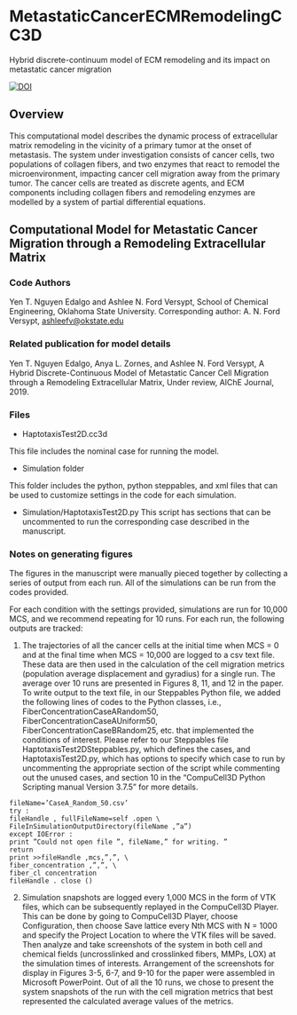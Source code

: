 # MetastaticCancerECMRemodelingCC3D
Hybrid discrete-continuum model of ECM remodeling and its impact on metastatic cancer migration

[![DOI](https://zenodo.org/badge/145025121.svg)](https://zenodo.org/badge/latestdoi/145025121)

## Overview
This computational model describes the dynamic process of extracellular matrix remodeling in the vicinity of a primary tumor at the onset 
of metastasis. The system under investigation consists of cancer cells, two populations of collagen fibers,
and two enzymes that react to remodel the microenvironment, impacting cancer cell migration away from the primary tumor. The cancer cells are treated as discrete agents, and ECM components including collagen fibers and remodeling enzymes are modelled by a system of partial differential equations.

## Computational Model for Metastatic Cancer Migration through a Remodeling Extracellular Matrix
### Code Authors
Yen T. Nguyen Edalgo and Ashlee N. Ford Versypt, 
School of Chemical Engineering,
Oklahoma State University.
Corresponding author: A. N. Ford Versypt, ashleefv@okstate.edu

### Related publication for model details
Yen T. Nguyen Edalgo, Anya L. Zornes, and Ashlee N. Ford Versypt, A Hybrid Discrete-Continuous Model of Metastatic Cancer Cell Migration through a Remodeling Extracellular Matrix,
Under review, AIChE Journal, 2019.

### Files

* HaptotaxisTest2D.cc3d

This file includes the nominal case for running the model.

* Simulation folder

This folder includes the python, python steppables, and xml files that can be used to customize settings in the code for each simulation.

* Simulation/HaptotaxisTest2D.py
This script has sections that can be uncommented to run the corresponding case described in the manuscript.

### Notes on generating figures

The figures in the manuscript were manually pieced together by collecting a series of output from each run. All of the simulations can be run from the codes provided.

For each condition with the settings provided, simulations are run for 10,000 MCS, and we recommend repeating for 10 runs. For each run, the following outputs are tracked:

1.	The trajectories of all the cancer cells at the initial time when MCS = 0 and at the final time when MCS = 10,000 are logged to a csv text file. These data are then used in the calculation of the cell migration metrics (population average displacement and gyradius) for a single run. The average over 10 runs are presented in Figures 8, 11, and 12 in the paper. To write output to the text file, in our Steppables Python file, we added the following lines of codes to the Python classes, i.e., FiberConcentrationCaseARandom50, FiberConcentrationCaseAUniform50, FiberConcentrationCaseBRandom25, etc. that implemented the conditions of interest. Please refer to our Steppables file HaptotaxisTest2DSteppables.py, which defines the cases, and HaptotaxisTest2D.py, which has options to specify which case to run by uncommenting the appropriate section of the script while commenting out the unused cases, and section 10 in the “CompuCell3D Python Scripting manual Version 3.7.5” for more details.

```
fileName=’CaseA_Random_50.csv’ 
try : 
fileHandle , fullFileName=self .open \ 
FileInSimulationOutputDirectory(fileName ,”a”) 
except IOError :
print ”Could not open file ”, fileName,” for writing. ” 
return 
print >>fileHandle ,mcs,”,”, \
fiber_concentration ,”,”, \ 
fiber_cl concentration 
fileHandle . close () 
```

2.	Simulation snapshots are logged every 1,000 MCS in the form of VTK files, which can be subsequently replayed in the CompuCell3D Player. This can be done by going to CompuCell3D Player, choose Configuration, then choose Save lattice every Nth MCS with N = 1000 and specify the Project Location to where the VTK files will be saved. Then analyze and take screenshots of the system in both cell and chemical fields (uncrosslinked and crosslinked fibers, MMPs, LOX) at the simulation times of interests. Arrangement of the screenshots for display in Figures 3-5, 6-7, and 9-10 for the paper were assembled in Microsoft PowerPoint. Out of all the 10 runs, we chose to present the system snapshots of the run with the cell migration metrics that best represented the calculated average values of the metrics. 
